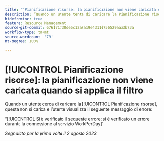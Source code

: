 ```yaml
---
title: '“Pianificazione risorse: la pianificazione non viene caricata quando si applica il filtro”'
description: “Quando un utente tenta di caricare la Pianificazione risorse, questa non viene caricata e l’utente visualizza un messaggio di errore.”
hidefromtoc: true
feature: Resource Management
source-git-commit: 676171730de5c12a7a19e4311d756529aaa3b73a
workflow-type: tm+mt
source-wordcount: '79'
ht-degree: 100%

---
```



# [!UICONTROL Pianificazione risorse]: la pianificazione non viene caricata quando si applica il filtro

<!--
>[!NOTE]
>
>This issue was fixed on August 31, 2023.
-->

Quando un utente cerca di caricare la [!UICONTROL Pianificazione risorse], questa non si carica e l’utente visualizza il seguente messaggio di errore:

“[!UICONTROL Si è verificato il seguente errore: si è verificato un errore durante la connessione al servizio WorkPerDay]”

_Segnalato per la prima volta il 2 agosto 2023._

